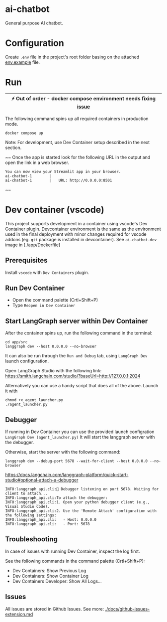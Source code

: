 # ai-chatbot
General purpose AI chatbot.

# Configuration
Create `.env` file in the project's root folder basing on the attached [env.example](env.example) file.

# Run

| :zap:  Out of order - docker compose environment needs fixing [issue](https://github.com/piotrmarcinkowski/ai-chatbot/issues/20)
|------------------------------------------|

The following command spins up all required containers in production mode. 
```
docker compose up
```

Note: For development, use Dev Container setup described in the next section.

~~
Once the app is started look for the following URL in the output and open the link in a web browser.

```
You can now view your Streamlit app in your browser.
ai-chatbot-1        |
ai-chatbot-1        |   URL: http://0.0.0.0:8501
```
~~

# Dev container (vscode)

This project supports development in a container using vscode's Dev Container plugin.
Devcontainer environment is the same as the environment used in the final deployment
with minor changes required for vscode addons (eg. `git` package is installed in devcontainer).
See `ai-chatbot-dev` image in [./app/Dockerfile]

## Prerequisites
Install `vscode` with `Dev Containers` plugin.

## Run Dev Container
- Open the command palette (Crtl+Shift+P)
- Type `Reopen in Dev Container`

## Start LangGraph server within Dev Container

After the container spins up, run the following command in the terminal:

```
cd app/src
langgraph dev --host 0.0.0.0 --no-browser
```

It can also be run through the `Run and Debug` tab, using `LangGraph Dev` launch configuration.

Open LangGraph Studio with the following link:
https://smith.langchain.com/studio/?baseUrl=http://127.0.0.1:2024 

Alternatively you can use a handy script that does all of the above. 
Launch it with

```
chmod +x agent_launcher.py
./agent_launcher.py
```

## Debugger

If running in Dev Container you can use the provided launch configration `LangGraph Dev (agent_launcher.py)`
It will start the langgraph server with the debugger.

Otherwise, start the server with the following command:

```
langgraph dev --debug-port 5678 --wait-for-client --host 0.0.0.0 --no-browser
```

https://docs.langchain.com/langgraph-platform/quick-start-studio#optional-attach-a-debugger

```
INFO:langgraph_api.cli:🐛 Debugger listening on port 5678. Waiting for client to attach...
INFO:langgraph_api.cli:To attach the debugger:
INFO:langgraph_api.cli:1. Open your python debugger client (e.g., Visual Studio Code).
INFO:langgraph_api.cli:2. Use the 'Remote Attach' configuration with the following settings:
INFO:langgraph_api.cli:   - Host: 0.0.0.0
INFO:langgraph_api.cli:   - Port: 5678
```

## Troubleshooting

In case of issues with running Dev Container, inspect the log first.

See the following commands in the command palette (Crtl+Shift+P):

- Dev Containers: Show Previous Log
- Dev Containers: Show Container Log
- Dev Containers Developer: Show All Logs...

## Issues

All issues are stored in Github Issues. See more: [./docs/github-issues-extension.md](./docs/github-issues-extension.md)
